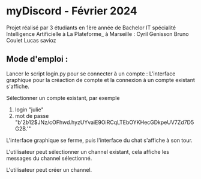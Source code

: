 # myDiscord - Février 2024

Projet réalisé par 3 étudiants en 1ère année de Bachelor IT spécialité Intelligence Artificielle à La Plateforme_ à Marseille :
Cyril Genisson
Bruno Coulet
Lucas savioz

## Mode d'emploi :

Lancer le script login.py pour se connecter à un compte :
L'interface graphique pour la créaction de compte et la connexion à un compte existant s'affiche.

Sélectionner un compte existant, par exemple
1. login "julie"
2. mot de passe "b'$2b$12$JNz/cOFhwd.hyzUYvaiE9OiRCqLTEbOYKHecGDkpeUV7Zd7D5G2B.'"

L'interface graphique se ferme, puis l'interface du chat s'affiche à son tour.

L'utilisateur peut sélectionner un channel existant, cela affiche les messages du channel sélectionné.

L'utilisateur peut créer un channel.
